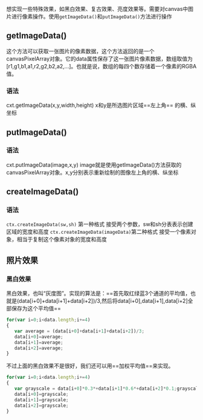 想实现一些特殊效果，如黑白效果、复古效果、亮度效果等。需要对canvas中图片进行像素操作。使用`getImageData()`和`putImageData()`方法进行操作
## getImageData()
这个方法可以获取一张图片的像素数据，这个方法返回的是一个canvasPixelArray对象。它的data属性保存了这一张图片像素数据，数组取值为[r1,g1,b1,a1,r2,g2,b2,a2,...]。也就是说，数组的每四个数存储着一个像素的RGBA值。
### 语法
cxt.getImageData(x,y,width,height)
x和y是所选图片区域==左上角== 的横、纵坐标
## putImageData()
### 语法
cxt.putImageData(image,x,y)
image就是使用getImageData()方法获取的canvasPixelArray对象。x,y分别表示重新绘制的图像左上角的横、纵坐标
## createImageData()
### 语法
`ctx.createImageData(sw,sh)` 第一种格式  接受两个参数，sw和sh分表表示创建区域的宽度和高度
`ctx.createImageData(imageData)`第二种格式  接受一个像素对象，相当于复制这个像素对象的宽度和高度


## 照片效果
### 黑白效果
黑白效果，也叫“灰度图”。实现的算法是：==首先取红绿蓝3个通道的平均值，也就是(data[i+0]+data[i+1]+data[i+2])/3,然后将data[i+0],data[i+1],data[i+2]全部保存为这个平均值== 
```javascript
for(var i=0;i<data.length;i+=4)
{
   var average = (data[i+0]+data[i+1]+data[i+2])/3;
   data[i+0]=average;
   data[i+1]=average;
   data[i+2]=average;
}
```
不过上面的黑白效果不是很好，我们还可以用==加权平均值==来实现。
```javascript
for(var i=0;i<data.length;i+=4)
{
   var grayscale = data[i+0]*0.3*+data[i+1]*0.6*+data[i+2]*0.1;grayscale
   data[i+0]=grayscale;
   data[i+1]=grayscale;
   data[i+2]=grayscale;
}
```
